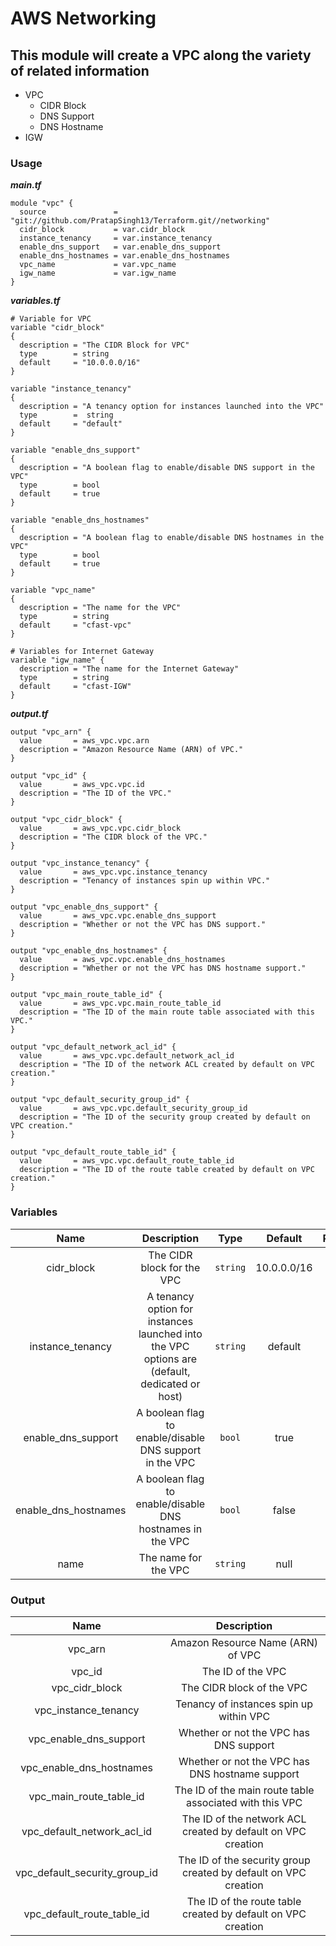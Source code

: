 # AWS Networking

## This module will create a VPC along the variety of related information
  - VPC
    - CIDR Block
    - DNS Support
    - DNS Hostname
  - IGW
### Usage
***main.tf***
```hcl
module "vpc" {
  source               = "git://github.com/PratapSingh13/Terraform.git//networking"
  cidr_block           = var.cidr_block
  instance_tenancy     = var.instance_tenancy
  enable_dns_support   = var.enable_dns_support
  enable_dns_hostnames = var.enable_dns_hostnames
  vpc_name             = var.vpc_name
  igw_name             = var.igw_name
}
```

***variables.tf***
```hcl
# Variable for VPC
variable "cidr_block" 
{
  description = "The CIDR Block for VPC"
  type        = string
  default     = "10.0.0.0/16"
}

variable "instance_tenancy"
{
  description = "A tenancy option for instances launched into the VPC"
  type        =  string
  default     = "default"
}

variable "enable_dns_support"
{
  description = "A boolean flag to enable/disable DNS support in the VPC"
  type        = bool
  default     = true
}

variable "enable_dns_hostnames"
{
  description = "A boolean flag to enable/disable DNS hostnames in the VPC"
  type        = bool
  default     = true
}

variable "vpc_name"
{
  description = "The name for the VPC"
  type        = string
  default     = "cfast-vpc"
}

# Variables for Internet Gateway
variable "igw_name" {
  description = "The name for the Internet Gateway"
  type        = string
  default     = "cfast-IGW"
}
```
***output.tf***
```hcl
output "vpc_arn" {
  value       = aws_vpc.vpc.arn
  description = "Amazon Resource Name (ARN) of VPC."
}

output "vpc_id" {
  value       = aws_vpc.vpc.id
  description = "The ID of the VPC."
}

output "vpc_cidr_block" {
  value       = aws_vpc.vpc.cidr_block
  description = "The CIDR block of the VPC."
}

output "vpc_instance_tenancy" {
  value       = aws_vpc.vpc.instance_tenancy
  description = "Tenancy of instances spin up within VPC."
}

output "vpc_enable_dns_support" {
  value       = aws_vpc.vpc.enable_dns_support
  description = "Whether or not the VPC has DNS support."
}

output "vpc_enable_dns_hostnames" {
  value       = aws_vpc.vpc.enable_dns_hostnames
  description = "Whether or not the VPC has DNS hostname support."
}

output "vpc_main_route_table_id" {
  value       = aws_vpc.vpc.main_route_table_id
  description = "The ID of the main route table associated with this VPC."
}

output "vpc_default_network_acl_id" {
  value       = aws_vpc.vpc.default_network_acl_id
  description = "The ID of the network ACL created by default on VPC creation."
}

output "vpc_default_security_group_id" {
  value       = aws_vpc.vpc.default_security_group_id
  description = "The ID of the security group created by default on VPC creation."
}

output "vpc_default_route_table_id" {
  value       = aws_vpc.vpc.default_route_table_id
  description = "The ID of the route table created by default on VPC creation."
}
```

### Variables
| Name                        |  Description                                                                                  | Type | Default | Required |
| :------------------------:  | :-------------------------------------------------------------------------------------------: | :------: |  :--------: | :-------------: |
| cidr_block                  | The CIDR block for the VPC                                                                    | `string` | 10.0.0.0/16 | Yes |
| instance_tenancy            | A tenancy option for instances launched into the VPC options are (default, dedicated or host) | `string` | default     | optional |
| enable_dns_support          | A boolean flag to enable/disable DNS support in the VPC                                       | `bool`   | true        | optional |
| enable_dns_hostnames        | A boolean flag to enable/disable DNS hostnames in the VPC                                     | `bool`   | false       | optional |
| name                        | The name for the VPC                                                                          | `string` | null        | optional |

### Output
| Name                          | Description                                                     |
| :---------------------------: | :-------------------------------------------------------------: |
| vpc_arn                       | Amazon Resource Name (ARN) of VPC                               |
| vpc_id                        | The ID of the VPC                                               |
| vpc_cidr_block                | The CIDR block of the VPC                                       |
| vpc_instance_tenancy          | Tenancy of instances spin up within VPC                         |
| vpc_enable_dns_support        | Whether or not the VPC has DNS support                          |
| vpc_enable_dns_hostnames      | Whether or not the VPC has DNS hostname support                 |
| vpc_main_route_table_id       | The ID of the main route table associated with this VPC         |
| vpc_default_network_acl_id    | The ID of the network ACL created by default on VPC creation    |
| vpc_default_security_group_id | The ID of the security group created by default on VPC creation |
| vpc_default_route_table_id    | The ID of the route table created by default on VPC creation    |